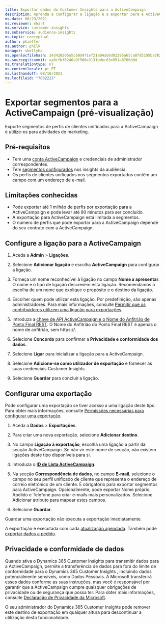 ```yaml
---
title: Exportar dados do Customer Insights para a ActiveCampaign
description: Aprenda a configurar a ligação e a exportar para a ActiveCampaign.
ms.date: 06/29/2021
ms.reviewer: mhart
ms.service: customer-insights
ms.subservice: audience-insights
ms.topic: conceptual
author: pkieffer
ms.author: philk
manager: shellyha
ms.openlocfilehash: 14d420205a5c60d471ef21a04ab6d02295a65ca8fd5205ba782a300703b06102
ms.sourcegitcommit: aa0cfbf6240a9f560e3131bdec63e051a8786dd4
ms.translationtype: HT
ms.contentlocale: pt-PT
ms.lasthandoff: 08/10/2021
ms.locfileid: "7032223"
---
```

# <a name="export-segments-to-activecampaign-preview"></a>Exportar segmentos para a ActiveCampaign (pré-visualização)

Exporte segmentos de perfis de clientes unificados para a ActiveCampaign e utilize-os para atividades de marketing.

## <a name="prerequisites"></a>Pré-requisitos

-   Tem uma [conta ActiveCampaign](https://www.activecampaign.com/) e credenciais de administrador correspondentes.
-   Tem [segmentos configurados](segments.md) nos insights da audiência.
-   Os perfis de clientes unificados nos segmentos exportados contêm um campo com um endereço de e-mail.

## <a name="known-limitations"></a>Limitações conhecidas

- Pode exportar até 1 milhão de perfis por exportação para a ActiveCampaign e pode levar até 90 minutos para ser concluído.
- A exportação para ActiveCampaign está limitada a segmentos.
- O número de perfis que pode exportar para a ActiveCampaign depende do seu contrato com a ActiveCampaign.

## <a name="set-up-connection-to-activecampaign"></a>Configure a ligação para a ActiveCampaign

1. Aceda a **Admin** > **Ligações**.

1. Selecione **Adicionar ligação** e escolha **ActiveCampaign** para configurar a ligação.

1. Forneça um nome reconhecível à ligação no campo **Nome a apresentar**. O nome e o tipo de ligação descrevem esta ligação. Recomendamos a escolha de um nome que explique o propósito e o destino da ligação.

1. Escolher quem pode utilizar esta ligação. Por predefinição, são apenas administradores. Para mais informações, consulte [Permitir que os contribuidores utilizem uma ligação para exportações](connections.md#allow-contributors-to-use-a-connection-for-exports).

1. Introduza a [chave de API ActiveCampaign e o Nome do Anfitrião de Ponto Final REST](https://help.activecampaign.com/hc/articles/207317590-Getting-started-with-the-API#how-to-obtain-your-activecampaign-api-url-and-key). O Nome do Anfitrião do Ponto Final REST é apenas o nome de anfitrião, sem https://. 

1. Selecione **Concordo** para confirmar a **Privacidade e conformidade dos dados**.

1. Selecione **Ligar** para inicializar a ligação para a ActiveCampaign.

1. Selecione **Adicione-se como utilizador de exportação** e fornecer as suas credenciais Customer Insights.

1. Selecione **Guardar** para concluir a ligação.

## <a name="configure-an-export"></a>Configurar uma exportação

Pode configurar uma exportação se tiver acesso a uma ligação deste tipo. Para obter mais informações, consulte [Permissões necessárias para configurar uma exportação](export-destinations.md#set-up-a-new-export).

1. Aceda a **Dados** > **Exportações**.

1. Para criar uma nova exportação, selecione **Adicionar destino**.

1. No campo **Ligação à exportação**, escolha uma ligação a partir da secção ActiveCampaign. Se não vir este nome de secção, não existem ligações deste tipo disponíveis para si.

1. Introduza o [**ID de Lista ActiveCampaign**](https://help.activecampaign.com/hc/articles/360000030559-How-to-create-a-list-in-ActiveCampaign).    

3. Na secção **Correspondência de dados**, no campo **E-mail**, selecione o campo no seu perfil unificado de cliente que representa o endereço de correio eletrónico de um cliente. É obrigatório para exportar segmentos para ActiveCampaign. Opcionalmente, pode exportar Nome próprio, Apelido e Telefone para criar e-mails mais personalizados. Selecione Adicionar atributo para mapear estes campos.

1. Selecione **Guardar**.

Guardar uma exportação não executa a exportação imediatamente.

A exportação é executada com cada [atualização agendada](system.md#schedule-tab). Também pode [exportar dados a pedido](export-destinations.md#run-exports-on-demand). 


## <a name="data-privacy-and-compliance"></a>Privacidade e conformidade de dados

Quando ativa o Dynamics 365 Customer Insights para transmitir dados para a ActiveCampaign, permite a transferência de dados para fora do limite de conformidade para o Dynamics 365 Customer Insights , incluindo dados potencialmente sensíveis, como Dados Pessoais. A Microsoft transferirá esses dados conforme as suas instruções, mas você é responsável por garantir que a ActiveCampaign cumpre quaisquer obrigações de privacidade ou de segurança que possa ter. Para obter mais informações, consulte [Declaração de Privacidade da Microsoft](https://go.microsoft.com/fwlink/?linkid=396732).

O seu administrador do Dynamics 365 Customer Insights pode remover este destino de exportação em qualquer altura para descontinuar a utilização desta funcionalidade.
